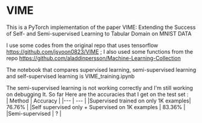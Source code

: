 # VIME
This is a PyTorch implementation of the paper VIME: Extending the Success of Self- and Semi-supervised Learning to Tabular Domain on MNIST DATA

I use some codes from the original repo that uses tensorflow https://github.com/jsyoon0823/VIME ; I also used some functions from the repo https://github.com/aladdinpersson/Machine-Learning-Collection <br>

The notebook that compares supervised learning, semi-supervised learning and self-supervised learning is VIME_training.ipynb <br>

The semi-supervised learning is not working correctly and I'm still working on debugging It.
So far Here are the accuracies that I get on the test set : <br>
	| Method | Accuracy |
    |--- | --- |
    |Supervised trained on only 1K examples| 76.76% |
    |Self supervised only + Supervised on 1K examples | 83.36% |
    |Semi-supervised | ? |